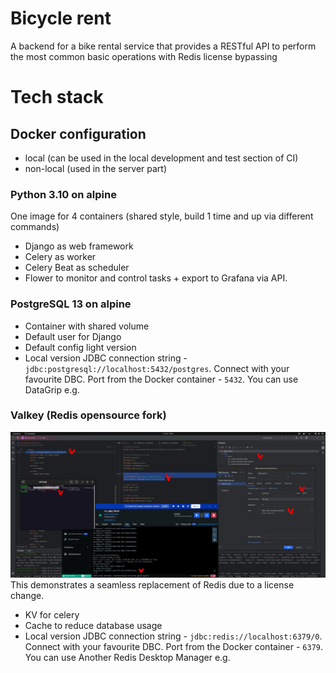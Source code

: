 # Bicycle rent

A backend for a bike rental service that provides a RESTful API to perform the most common basic operations with Redis
license bypassing

# Tech stack

## Docker configuration

- local (can be used in the local development and test section of CI)
- non-local (used in the server part)

### Python 3.10 on alpine

One image for 4 containers (shared style, build 1 time and up via different commands)

- Django as web framework
- Celery as worker
- Celery Beat as scheduler
- Flower to monitor and control tasks + export to Grafana via API.

### PostgreSQL 13 on alpine

- Container with shared volume
- Default user for Django
- Default config light version
- Local version JDBC connection string - `jdbc:postgresql://localhost:5432/postgres`. Connect with your favourite DBC. Port from the Docker container - `5432`. You can use DataGrip e.g.

### Valkey (Redis opensource fork)

![valkey test](docs/valkey.png)
This demonstrates a seamless replacement of Redis due to a license change.

- KV for celery
- Cache to reduce database usage
- Local version JDBC connection string - `jdbc:redis://localhost:6379/0`. Connect with your favourite DBC. Port from the Docker container - `6379`. You can use Another Redis Desktop Manager e.g.

